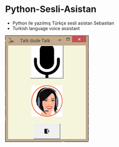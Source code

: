 # Python-Sesli-Asistan
<ul>
  <li> Python ile yazılmış Türkçe sesli asistan Sebastian</li>
  <li> Turkish language voice assistant </li>
  </ul>
  <img src="https://github.com/Cangozler/Python-Sesli-Asistan/blob/main/Sebastianv2/images/talk.png" alt="voice" id="itemImg">


